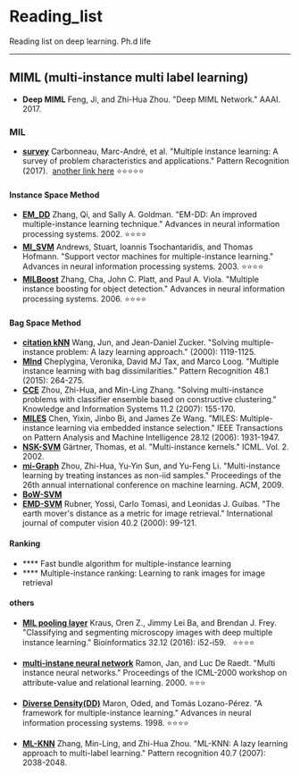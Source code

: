 # Reading_list
Reading list on deep learning.  Ph.d life

***
## MIML (multi-instance multi label learning)
* **Deep MIML** Feng, Ji, and Zhi-Hua Zhou. "Deep MIML Network." AAAI. 2017.

### MIL
* **[survey](https://www.sciencedirect.com/science/article/pii/S0031320317304065)** Carbonneau, Marc-André, et al. "Multiple instance learning: A survey of problem characteristics and applications." Pattern Recognition (2017).  [another link here](https://arxiv.org/pdf/1612.03365.pdf) :star::star::star::star::star:
  
#### Instance Space Method
* **[EM_DD](http://papers.nips.cc/paper/1959-em-dd-an-improved-multiple-instance-learning-technique.pdf)** Zhang, Qi, and Sally A. Goldman. "EM-DD: An improved multiple-instance learning technique." Advances in neural information processing systems. 2002. 
:star::star::star::star:
* **[MI_SVM](http://papers.nips.cc/paper/2232-support-vector-machines-for-multiple-instance-learning.pdf)** Andrews, Stuart, Ioannis Tsochantaridis, and Thomas Hofmann. "Support vector machines for multiple-instance learning." Advances in neural information processing systems. 2003. :star::star::star::star:
* **[MILBoost](http://papers.nips.cc/paper/2926-multiple-instance-boosting-for-object-detection.pdf)** Zhang, Cha, John C. Platt, and Paul A. Viola. "Multiple instance boosting for object detection." Advances in neural information processing systems. 2006. :star::star::star::star:
  
#### Bag Space Method
* **[citation kNN](http://cogprints.org/2124/3/wang_ICML2000.pdf)** Wang, Jun, and Jean-Daniel Zucker. "Solving multiple-instance problem: A lazy learning approach." (2000): 1119-1125. 
* **[MInd](https://www.sciencedirect.com/science/article/pii/S0031320314002817)** Cheplygina, Veronika, David MJ Tax, and Marco Loog. "Multiple instance learning with bag dissimilarities." Pattern Recognition 48.1 (2015): 264-275.
* **[CCE](https://link.springer.com/content/pdf/10.1007%2Fs10115-006-0029-3.pdf)** Zhou, Zhi-Hua, and Min-Ling Zhang. "Solving multi-instance problems with classifier ensemble based on constructive clustering." Knowledge and Information Systems 11.2 (2007): 155-170.
* **[MILES](http://ieeexplore.ieee.org/abstract/document/1717454/)** Chen, Yixin, Jinbo Bi, and James Ze Wang. "MILES: Multiple-instance learning via embedded instance selection." IEEE Transactions on Pattern Analysis and Machine Intelligence 28.12 (2006): 1931-1947.
* **[NSK-SVM](http://sci2s.ugr.es/keel/pdf/algorithm/congreso/2002-Gartner-ICML.pdf)** Gärtner, Thomas, et al. "Multi-instance kernels." ICML. Vol. 2. 2002.
* **[mi-Graph](http://delivery.acm.org/10.1145/1560000/1553534/p1249-zhou.pdf?ip=137.189.94.204&id=1553534&acc=ACTIVE%20SERVICE&key=CDD1E79C27AC4E65%2E63D3CA449C1BD759%2E4D4702B0C3E38B35%2E4D4702B0C3E38B35&__acm__=1521362000_3a52285aa4cce5528b0f0518fadbc91c)** Zhou, Zhi-Hua, Yu-Yin Sun, and Yu-Feng Li. "Multi-instance learning by treating instances as non-iid samples." Proceedings of the 26th annual international conference on machine learning. ACM, 2009.
* **[BoW-SVM]()**
* **[EMD-SVM](https://link.springer.com/content/pdf/10.1023%2FA%3A1026543900054.pdf)** Rubner, Yossi, Carlo Tomasi, and Leonidas J. Guibas. "The earth mover's distance as a metric for image retrieval." International journal of computer vision 40.2 (2000): 99-121.

#### Ranking
* **** Fast bundle algorithm for multiple-instance learning
* **** Multiple-instance ranking: Learning to rank images for image retrieval

#### others
* **[MIL pooling layer](https://academic.oup.com/bioinformatics/article/32/12/i52/2288769)** Kraus, Oren Z., Jimmy Lei Ba, and Brendan J. Frey. "Classifying and segmenting microscopy images with deep multiple instance learning." Bioinformatics 32.12 (2016): i52-i59.   :star::star::star::star:

* **[ multi-instane neural network](https://lirias.kuleuven.be/bitstream/123456789/133224/1/31670.pdf)** Ramon, Jan, and Luc De Raedt. "Multi instance neural networks." Proceedings of the ICML-2000 workshop on attribute-value and relational learning. 2000. :star::star::star:
* **[Diverse Density(DD)](http://lis.csail.mit.edu/pubs/tlp/maron98framework.pdf)** Maron, Oded, and Tomás Lozano-Pérez. "A framework for multiple-instance learning." Advances in neural information processing systems. 1998. :star::star::star::star:



* **[ML-KNN](https://ac.els-cdn.com/S0031320307000027/1-s2.0-S0031320307000027-main.pdf?_tid=4aca996e-88bb-4a31-8efc-b590364adbd2&acdnat=1521359388_bb21b8697481230d67ebf257245dad8a)** Zhang, Min-Ling, and Zhi-Hua Zhou. "ML-KNN: A lazy learning approach to multi-label learning." Pattern recognition 40.7 (2007): 2038-2048.


